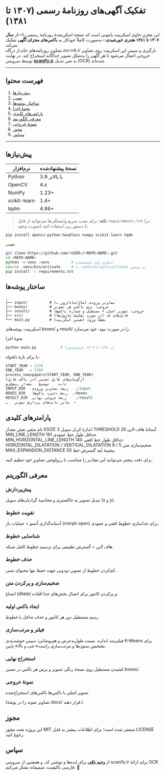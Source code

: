 # تفکیک آگهی‌های **روزنامهٔ رسمی** (۱۳۰۷ تا ۱۳۸۱)

این مخزن حاوی اسکریپت پایتونی است که نسخۀ اسکن‌شدۀ روزنامهٔ رسمی را—از **سال ۱۳۰۷ تا ۱۳۸۱ هجری خورشیدی**—به‌صورت کاملاً خودکار به **باکس‌های مجزای آگهی** تفکیک می‌کند.  
تصاویر روزنامه‌های خام از درگاه _ocr.rrk.ir_ بارگیری و سپس این اسکریپت روی تصاویر خروجی اعمال می‌شود تا هر آگهی را به‌شکل تصویر جداگانه استخراج کند. در نهایت توسط سرویس **[scanify.ir](https://scanify.ir)** به متن تبدیل (OCR) شده‌اند.

---

## فهرست محتوا

1. [پیش‌نیازها](#پیش‌نیازها)  
2. [نصب](#نصب)  
3. [ساختار پوشه‌ها](#ساختار-پوشه‌ها)  
4. [نحوهٔ اجرا](#نحوهٔ-اجرا)  
5. [پارامترهای کلیدی](#پارامترهای-کلیدی)  
6. [معرفی الگوریتم](#معرفی-الگوریتم)  
7. [نمونهٔ خروجی](#نمونهٔ-خروجی)  
8. [مجوز](#مجوز)  
9. [سپاس](#سپاس)

---

## پیش‌نیازها

| نرم‌افزار | نسخهٔ پیشنهادشده |
|-----------|------------------|
| Python    | 3.9 یا بالاتر    |
| OpenCV    | 4.x             |
| NumPy     | 1.23+           |
| scikit-learn | 1.4+         |
| tqdm      | 4.66+           |

> **نکته:** برای نصب سریع وابستگی‌ها می‌توانید از فایل `requirements.txt` (در صورت وجود) یا دستور زیر استفاده کنید:

```bash
pip install opencv-python-headless numpy scikit-learn tqdm
```


نصب
```bash
git clone https://github.com/<USER>/<REPO-NAME>.git
cd <REPO-NAME>
python -m venv .venv          # اختیاری ولی توصیه‌شده
source .venv/bin/activate     # یا .venv\Scripts\activate در ویندوز
pip install -r requirements.txt
```


## ساختار پوشه‌ها
```
.
├── input/          # تصاویر ورودی (سال/ماه/روز …)
├── boxes/          # خروجی: برش باکسیِ هر تصویر
├── result/         # خروجی: تصویر اصلی + مستطیل و شمارهٔ باکس‌ها
├── src/            # فایل‌های کد (در صورت تفکیک ماژول‌ها)
└── main.py         # نقطهٔ ورود (همین اسکریپت)
```
اسکریپت، پوشه‌های boxes/ و result/ را در صورت نبود، خود می‌سازد.

نحوهٔ اجرا

```bash
python main.py           # از ۱۳۸۱ تا ۱۳۰۷ (پیش‌فرض)
```

یا برای بازۀ دلخواه:

```python
START_YEAR = 1370
END_YEAR   = 1360
process_newspapers(START_YEAR, END_YEAR)
آرگومان‌های قابل تغییر (در بالای فایل)
ثابت	توضیح	مقدار پیش‌فرض
INPUT_DIR	ریشۀ تصاویر ورودی	./input
BOXES_DIR	ریشۀ ذخیرۀ باکس‌ها	./boxes
RESULT_DIR	ریشۀ خروجی نهایی	./result
…	سایر ثابت‌های پردازش تصویر	—
```

## پارامترهای کلیدی
نام متغیر	نقش	مقدار
KSIZE	اندازهٔ کرنل سوبل	3
THRESHOLD	آستانۀ هاف-لاین	26
MIN_LINE_LENGTH	حداقل طول خط عمودی	191
MIN_HORIZONTAL_LINE_LENGTH	حداقل طول خط افقی	140
HORIZONTAL_DILATATION / VERTICAL_DILATATION	ضخیم‌سازی متن	5 / 9
MAX_EXPANSION_DISTANCE	بیشینهٔ بُعد گسترش خط	50

برای دقت بیشتر می‌توانید این مقادیر را متناسب با رزولوشن تصاویرِ خود تنظیم کنید.

## معرفی الگوریتم
### پیش‌پردازش
تبدیل تصویر به خاکستری و محاسبهٔ گرادیان‌های سوبل (x و y).

### تقویت خطوط
آستانه‌گذاری اُتسو + عملیات باز (morph open) برای جداسازی خطوط افقی و عمودی.

### شناسایی خطوط
هاف لاین + گسترش تطبیقی برای ترسیم خطوط کامل شبکه.

### حذف خطوط
کم‌کردن خطوط از تصویر دودویی جهت حفظ تنها محتوای متنی.

### ضخیم‌سازی و پرکردن متن
اتساع (dilate) و پرکردن کانتور برای اتصال بخش‌های جدا افتاده.

### ایجاد باکس اولیه
رسم مستطیل دور هر کانتور و حذف تداخل با خطوط.

### فیلتر و مرتب‌سازی
فیلترمند اندازه، نسبت طول‌به‌عرض و هم‌پوشانی؛ سپس خوشه‌بندی K-Means برای تشخیص ستون‌ها و مرتب‌سازی راست→چپ و بالا→پایین.

### استخراج نهایی
کشیدن مستطیل روی نسخهٔ رنگی تصویر و برش هر باکس در مسیر boxes/.

### نمونهٔ خروجی
تصویر اصلی با باکس‌ها	باکس‌های استخراج‌شده

(تصاویر نمونه را در پوشهٔ docs/ قرار دهید.)

## مجوز
این پروژه تحت مجوز MIT منتشر شده است؛ برای اطلاعات بیشتر به فایل LICENSE رجوع کنید.

## سپاس
از **[وحید باقی](https://github.com/vahidbaghi)**  برای ایده‌ها و نوشتن کد، و همچنین از سرویس scanify.ir برای ارائهٔ OCR فارسی باکیفیت، صمیمانه تشکر می‌کنم. 🙏
